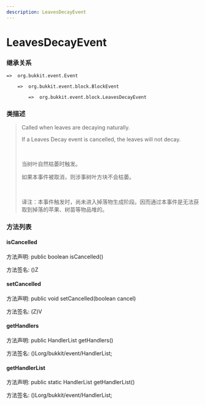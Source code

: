 ```yaml
---
description: LeavesDecayEvent
---
```


# LeavesDecayEvent

### 继承关系

    =>  org.bukkit.event.Event

        =>  org.bukkit.event.block.BlockEvent

            =>  org.bukkit.event.block.LeavesDecayEvent

### 类描述

> Called when leaves are decaying naturally.
> 
> If a Leaves Decay event is cancelled, the leaves will not decay.
> 
> <br>
> 
> 当树叶自然枯萎时触发。
> 
> 如果本事件被取消，则涉事树叶方块不会枯萎。
> 
> <br>
> 
> 译注：本事件触发时，尚未进入掉落物生成阶段。因而通过本事件是无法获取到掉落的苹果、树苗等物品堆的。

### 方法列表

#### isCancelled

方法声明: public boolean isCancelled()

方法签名: ()Z

#### setCancelled

方法声明: public void setCancelled(boolean cancel)

方法签名: (Z)V

#### getHandlers

方法声明: public HandlerList getHandlers()

方法签名: ()Lorg/bukkit/event/HandlerList;

#### getHandlerList

方法声明: public static HandlerList getHandlerList()

方法签名: ()Lorg/bukkit/event/HandlerList;
